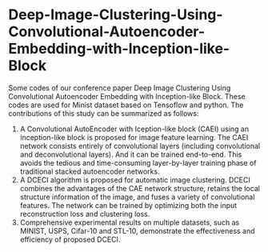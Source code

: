 # Deep-Image-Clustering-Using-Convolutional-Autoencoder-Embedding-with-Inception-like-Block
Some codes of our conference paper Deep Image Clustering Using Convolutional Autoencoder Embedding with Inception-like Block. These codes are used for Minist dataset based on Tensoflow and python. The contributions of this study can be summarized as follows:
1) A Convolutional AutoEncoder with Iception-like block (CAEI) using an inception-like block is proposed for image feature learning. The CAEI network consists entirely of convolutional layers (including convolutional and deconvolutional layers). And it can be trained end-to-end. This avoids the tedious and time-consuming layer-by-layer training phase of traditional stacked autoencoder networks.
2) A DCECI algorithm is proposed for automatic image clustering. DCECI combines the advantages of the CAE network structure, retains the local structure information of the image, and fuses a variety of convolutional features. The network can be trained by optimizing both the input reconstruction loss and clustering loss.
3) Comprehensive experimental results on multiple datasets, such as MINIST, USPS, Cifar-10 and STL-10, demonstrate the effectiveness and efficiency of proposed DCECI.
